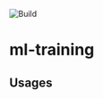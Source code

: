 ![Build](https://github.com/mini-demand-side-platform/ml-training/workflows/build/badge.svg)
# ml-training
## Usages
